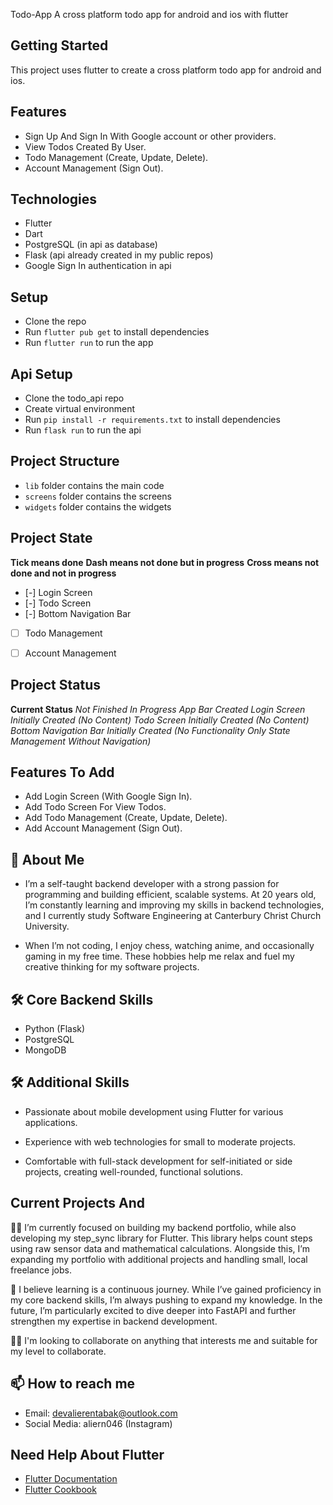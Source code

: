 Todo-App
A cross platform todo app for android and ios with flutter

## Getting Started

This project uses flutter to create a cross platform todo app for android and ios.

## Features

- Sign Up And Sign In With Google account or other providers.
- View Todos Created By User.
- Todo Management (Create, Update, Delete).
- Account Management (Sign Out).

## Technologies

- Flutter
- Dart
- PostgreSQL (in api as database)
- Flask (api already created in my public repos)
- Google Sign In authentication in api

## Setup

- Clone the repo
- Run `flutter pub get` to install dependencies
- Run `flutter run` to run the app


## Api Setup

- Clone the todo_api repo
- Create virtual environment
- Run `pip install -r requirements.txt` to install dependencies
- Run `flask run` to run the api

## Project Structure

- `lib` folder contains the main code
- `screens` folder contains the screens
- `widgets` folder contains the widgets


## Project State

**Tick means done**
**Dash means not done but in progress**
**Cross means not done and not in progress**

- [-] Login Screen
- [-] Todo Screen
- [-] Bottom Navigation Bar
- [ ] Todo Management
- [ ] Account Management


## Project Status
**Current Status** 
*Not Finished In Progress*
*App Bar Created* 
 *Login Screen Initially Created (No Content)*
 *Todo Screen Initially Created (No Content)*
 *Bottom Navigation Bar Initially Created (No Functionality Only State Management Without Navigation)*
 

## Features To Add
- Add Login Screen (With Google Sign In).
- Add Todo Screen For View Todos.
- Add Todo Management (Create, Update, Delete).
- Add Account Management (Sign Out).

## 🚀 About Me
 * I’m a self-taught backend developer with a strong passion for programming and building efficient, scalable systems. At 20 years old, I’m constantly learning and improving my skills in backend technologies, and I currently study Software Engineering  at Canterbury Christ Church University.

* When I’m not coding, I enjoy chess, watching anime, and occasionally gaming in my free time. These hobbies help me relax and fuel my creative thinking for my software projects.



## 🛠 Core Backend Skills
* Python (Flask)
* PostgreSQL
* MongoDB
## 🛠 Additional Skills

* Passionate about mobile development using Flutter for various applications.

* Experience with web technologies for small to moderate projects.

* Comfortable with full-stack development for self-initiated or side projects, creating well-rounded, functional solutions.


## Current Projects And 
👩‍💻 I’m currently focused on building my backend portfolio, while also developing my step_sync library for Flutter. This library helps count steps using raw sensor data and mathematical calculations. Alongside this, I’m expanding my portfolio with additional projects and handling small, local freelance jobs.

🧠 I believe learning is a continuous journey. While I’ve gained proficiency in my core backend skills, I’m always pushing to expand my knowledge. In the future, I’m particularly excited to dive deeper into FastAPI and further strengthen my expertise in backend development.  

👯‍♀️ I'm looking to collaborate on anything that interests me and suitable for my level to collaborate. 

## 📫 How to reach me
* Email: devalierentabak@outlook.com
* Social Media: aliern046 (Instagram)

## Need Help About Flutter

- [Flutter Documentation](https://docs.flutter.dev/)
- [Flutter Cookbook](https://docs.flutter.dev/cookbook)
